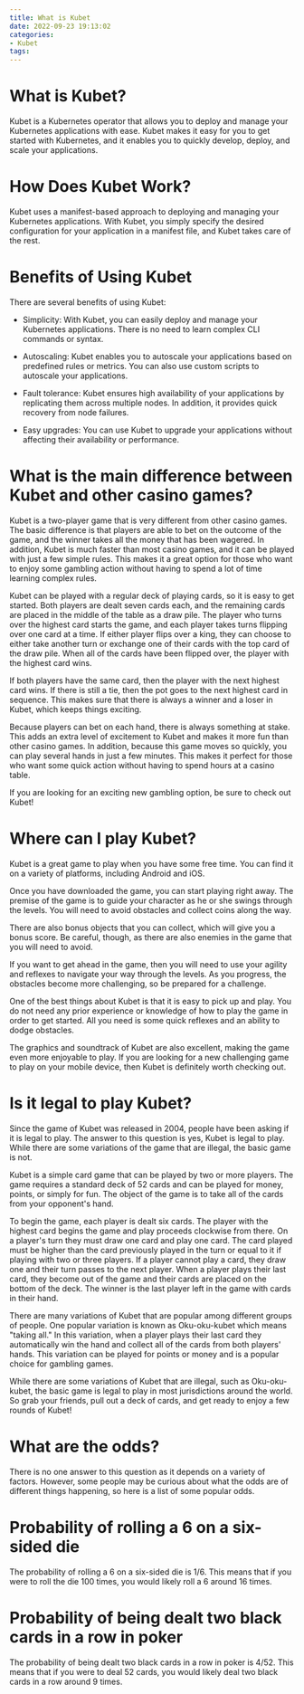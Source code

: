 ```yaml
---
title: What is Kubet
date: 2022-09-23 19:13:02
categories:
- Kubet
tags:
---
```



#  What is Kubet?

Kubet is a Kubernetes operator that allows you to deploy and manage your Kubernetes applications with ease. Kubet makes it easy for you to get started with Kubernetes, and it enables you to quickly develop, deploy, and scale your applications.

# How Does Kubet Work?

Kubet uses a manifest-based approach to deploying and managing your Kubernetes applications. With Kubet, you simply specify the desired configuration for your application in a manifest file, and Kubet takes care of the rest.

# Benefits of Using Kubet

There are several benefits of using Kubet:

* Simplicity: With Kubet, you can easily deploy and manage your Kubernetes applications. There is no need to learn complex CLI commands or syntax.

* Autoscaling: Kubet enables you to autoscale your applications based on predefined rules or metrics. You can also use custom scripts to autoscale your applications.

* Fault tolerance: Kubet ensures high availability of your applications by replicating them across multiple nodes. In addition, it provides quick recovery from node failures.

* Easy upgrades: You can use Kubet to upgrade your applications without affecting their availability or performance.

#  What is the main difference between Kubet and other casino games?

Kubet is a two-player game that is very different from other casino games. The basic difference is that players are able to bet on the outcome of the game, and the winner takes all the money that has been wagered. In addition, Kubet is much faster than most casino games, and it can be played with just a few simple rules. This makes it a great option for those who want to enjoy some gambling action without having to spend a lot of time learning complex rules.

Kubet can be played with a regular deck of playing cards, so it is easy to get started. Both players are dealt seven cards each, and the remaining cards are placed in the middle of the table as a draw pile. The player who turns over the highest card starts the game, and each player takes turns flipping over one card at a time. If either player flips over a king, they can choose to either take another turn or exchange one of their cards with the top card of the draw pile. When all of the cards have been flipped over, the player with the highest card wins.

If both players have the same card, then the player with the next highest card wins. If there is still a tie, then the pot goes to the next highest card in sequence. This makes sure that there is always a winner and a loser in Kubet, which keeps things exciting.

Because players can bet on each hand, there is always something at stake. This adds an extra level of excitement to Kubet and makes it more fun than other casino games. In addition, because this game moves so quickly, you can play several hands in just a few minutes. This makes it perfect for those who want some quick action without having to spend hours at a casino table.

If you are looking for an exciting new gambling option, be sure to check out Kubet!

#  Where can I play Kubet?

Kubet is a great game to play when you have some free time. You can find it on a variety of platforms, including Android and iOS.

Once you have downloaded the game, you can start playing right away. The premise of the game is to guide your character as he or she swings through the levels. You will need to avoid obstacles and collect coins along the way.

There are also bonus objects that you can collect, which will give you a bonus score. Be careful, though, as there are also enemies in the game that you will need to avoid.

If you want to get ahead in the game, then you will need to use your agility and reflexes to navigate your way through the levels. As you progress, the obstacles become more challenging, so be prepared for a challenge.

One of the best things about Kubet is that it is easy to pick up and play. You do not need any prior experience or knowledge of how to play the game in order to get started. All you need is some quick reflexes and an ability to dodge obstacles.

The graphics and soundtrack of Kubet are also excellent, making the game even more enjoyable to play. If you are looking for a new challenging game to play on your mobile device, then Kubet is definitely worth checking out.

#  Is it legal to play Kubet? 

Since the game of Kubet was released in 2004, people have been asking if it is legal to play. The answer to this question is yes, Kubet is legal to play. While there are some variations of the game that are illegal, the basic game is not.

Kubet is a simple card game that can be played by two or more players. The game requires a standard deck of 52 cards and can be played for money, points, or simply for fun. The object of the game is to take all of the cards from your opponent's hand.

To begin the game, each player is dealt six cards. The player with the highest card begins the game and play proceeds clockwise from there. On a player's turn they must draw one card and play one card. The card played must be higher than the card previously played in the turn or equal to it if playing with two or three players. If a player cannot play a card, they draw one and their turn passes to the next player. When a player plays their last card, they become out of the game and their cards are placed on the bottom of the deck. The winner is the last player left in the game with cards in their hand.

There are many variations of Kubet that are popular among different groups of people. One popular variation is known as Oku-oku-kubet which means "taking all." In this variation, when a player plays their last card they automatically win the hand and collect all of the cards from both players' hands. This variation can be played for points or money and is a popular choice for gambling games.

While there are some variations of Kubet that are illegal, such as Oku-oku-kubet, the basic game is legal to play in most jurisdictions around the world. So grab your friends, pull out a deck of cards, and get ready to enjoy a few rounds of Kubet!

#  What are the odds?

There is no one answer to this question as it depends on a variety of factors. However, some people may be curious about what the odds are of different things happening, so here is a list of some popular odds.

#  Probability of rolling a 6 on a six-sided die

The probability of rolling a 6 on a six-sided die is 1/6. This means that if you were to roll the die 100 times, you would likely roll a 6 around 16 times.

#  Probability of being dealt two black cards in a row in poker

The probability of being dealt two black cards in a row in poker is 4/52. This means that if you were to deal 52 cards, you would likely deal two black cards in a row around 9 times.